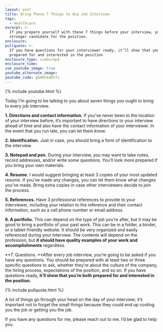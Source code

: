 ```yaml
---
layout: post
title: Bring These 7 Things to Any Job Interview
tags:
  - Healthcare
excerpt: >-
  If you prepare yourself with these 7 things before your interview, you’ll be a
  stronger candidate for the position.
enclosure:
pullquote: >-
  If you have questions for your interviewer ready, it’ll show that you’re both
  prepared for and interested in the position
enclosure_type: video/mp4
enclosure_time:
use_youtube_image: true
youtube_alternate_image:
youtube_code: gbmHv4aRSfs
---
```



{% include youtube.html %}

Today I’m going to be talking to you about seven things you ought to bring to every job interview.

**1. Directions and contact information.** If you’ve never been to the location of your interview before, it’s important to have directions to your interview ahead of time and also have the contact information of your interviewer. In the event that you run late, you can let them know.

**2. Identification.** Just in case, you should bring a form of identification to the interview.

**3. Notepad and pen.** During your interview, you may want to take notes, record addresses, and/or write some questions. You’ll look more prepared if you bring your own materials.

**4. Resume.** I would suggest bringing at least 3 copies of your most updated resume. If you’ve made any changes, you can let them know what changes you’ve made. Bring extra copies in case other interviewers decide to join the process.

**5. References.** Have 3 professional references to provide to your interviewer, including your relation to the reference and their contact information, such as a cell phone number or email address.

**6. A portfolio.** This can depend on the type of job you’re after, but it may be good to bring a portfolio of your past work. This can be in a folder, a binder, or a tablet-friendly website. It should be very organized and easily referenced during your interview. The contents will depend on the profession, but **it should have quality examples of your work and accomplishments** regardless.

**7. Questions.&nbsp;**After every job interview, you’re going to be asked if you have any questions. You should be prepared with at least two or three specific questions to ask, whether they’re about the culture of the company, the hiring process, expectations of the position, and so on. If you have questions ready, **it’ll show that you’re both prepared for and interested in the position.**

{% include pullquote.html %}

A lot of things go through your head on the day of your interview; it’s important not to forget the small things because they could end up costing you the job or getting you the job.

If you have any questions for me, please reach out to me. I’d be glad to help you.